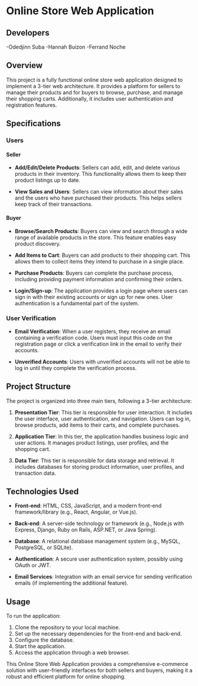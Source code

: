 # Online Store Web Application

## Developers
-Odedjinn Suba
-Hannah Buizon
-Ferrand Noche

## Overview

This project is a fully functional online store web application designed to implement a 3-tier web architecture. It provides a platform for sellers to manage their products and for buyers to browse, purchase, and manage their shopping carts. Additionally, it includes user authentication and registration features.

## Specifications

### Users

#### Seller
- **Add/Edit/Delete Products**: Sellers can add, edit, and delete various products in their inventory. This functionality allows them to keep their product listings up to date.

- **View Sales and Users**: Sellers can view information about their sales and the users who have purchased their products. This helps sellers keep track of their transactions.

#### Buyer
- **Browse/Search Products**: Buyers can view and search through a wide range of available products in the store. This feature enables easy product discovery.

- **Add Items to Cart**: Buyers can add products to their shopping cart. This allows them to collect items they intend to purchase in a single place.

- **Purchase Products**: Buyers can complete the purchase process, including providing payment information and confirming their orders.

- **Login/Sign-up**: The application provides a login page where users can sign in with their existing accounts or sign up for new ones. User authentication is a fundamental part of the system.

### User Verification
- **Email Verification**: When a user registers, they receive an email containing a verification code. Users must input this code on the registration page or click a verification link in the email to verify their accounts.

- **Unverified Accounts**: Users with unverified accounts will not be able to log in until they complete the verification process.

## Project Structure

The project is organized into three main tiers, following a 3-tier architecture:

1. **Presentation Tier**: This tier is responsible for user interaction. It includes the user interface, user authentication, and navigation. Users can log in, browse products, add items to their carts, and complete purchases.

2. **Application Tier**: In this tier, the application handles business logic and user actions. It manages product listings, user profiles, and the shopping cart.

3. **Data Tier**: This tier is responsible for data storage and retrieval. It includes databases for storing product information, user profiles, and transaction data.

## Technologies Used

- **Front-end**: HTML, CSS, JavaScript, and a modern front-end framework/library (e.g., React, Angular, or Vue.js).

- **Back-end**: A server-side technology or framework (e.g., Node.js with Express, Django, Ruby on Rails, ASP.NET, or Java Spring).

- **Database**: A relational database management system (e.g., MySQL, PostgreSQL, or SQLite).

- **Authentication**: A secure user authentication system, possibly using OAuth or JWT.

- **Email Services**: Integration with an email service for sending verification emails (if implementing the additional feature).

## Usage

To run the application:

1. Clone the repository to your local machine.
2. Set up the necessary dependencies for the front-end and back-end.
3. Configure the database.
4. Start the application.
5. Access the application through a web browser.

This Online Store Web Application provides a comprehensive e-commerce solution with user-friendly interfaces for both sellers and buyers, making it a robust and efficient platform for online shopping.
